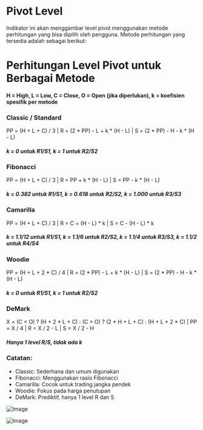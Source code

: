 # Pivot Level

Indikator ini akan menggambar level pivot menggunakan metode perhitungan yang bisa dipilih oleh pengguna. Metode perhitungan yang tersedia adalah sebagai berikut:

# Perhitungan Level Pivot untuk Berbagai Metode

#### H = High, L = Low, C = Close, O = Open (jika diperlukan), k = koefisien spesifik per metode

### Classic / Standard
PP = (H + L + C) / 3 | R = (2 * PP) - L + k * (H - L) | S = (2 * PP) - H - k * (H - L)
##### k = 0 untuk R1/S1, k = 1 untuk R2/S2

### Fibonacci
PP = (H + L + C) / 3 | R = PP + k * (H - L) | S = PP - k * (H - L)
##### k = 0.382 untuk R1/S1, k = 0.618 untuk R2/S2, k = 1.000 untuk R3/S3

### Camarilla
PP = (H + L + C) / 3 | R = C + (H - L) * k | S = C - (H - L) * k
##### k = 1.1/12 untuk R1/S1, k = 1.1/6 untuk R2/S2, k = 1.1/4 untuk R3/S3, k = 1.1/2 untuk R4/S4

### Woodie
PP = (H + L + 2 * C) / 4 | R = (2 * PP) - L + k * (H - L) | S = (2 * PP) - H - k * (H - L)
##### k = 0 untuk R1/S1, k = 1 untuk R2/S2

### DeMark
X = (C < O) ? (H + 2 * L + C) : (C > O) ? (2 * H + L + C) : (H + L + 2 * C) | PP = X / 4 | R = X / 2 - L | S = X / 2 - H
##### Hanya 1 level R/S, tidak ada k

### Catatan:
- Classic: Sederhana dan umum digunakan
- Fibonacci: Menggunakan rasio Fibonacci
- Camarilla: Cocok untuk trading jangka pendek
- Woodie: Fokus pada harga penutupan
- DeMark: Prediktif, hanya 1 level R dan S

![Image](https://github.com/user-attachments/assets/62115a36-d182-4e4d-ba28-fbe46cc9294e)

![Image](https://github.com/user-attachments/assets/af826cf0-512c-433a-983b-1c661bf2b68b)